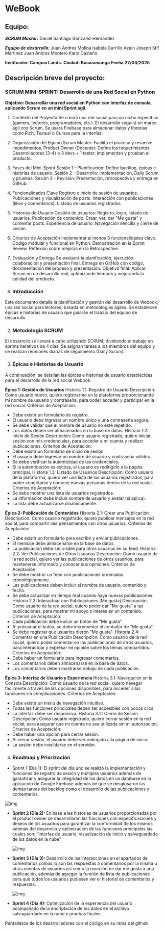 # WeBook

## Equipo:

***SCRUM Master:***
Daniel Santiago Gonzalez Hernandez

***Equipo de desarrollo:***
Juan Andres Molina
Isabela Carrillo Azain
Joseph Stif Martinez
Juan Andres Montero
Karol Castaño







**Institución: Campus Lands.**
**Ciudad: Bucaramanga**
**Fecha 27/03/2025**



## Descripción breve del proyecto:
### SCRUM MINI-SPRINT: Desarrollo de una Red Social en Python

**Objetivo: Desarrollar una red social en Python con interfaz de consola, aplicando Scrum en un mini Sprint ágil.**

1. Contexto del Proyecto
  Se creará una red social para un nicho específico (gamers, lectores, programadores, etc.). El desarrollo seguirá un marco ágil con Scrum. Se usará Firebase para almacenar datos y librerías como Rich, Textual o Curses para la interfaz.
2. Organización del Equipo
Scrum Master: Facilita el proceso y resuelve impedimentos. Product Owner (Docente): Define los requerimientos. Desarrolladores (3-4) o 3 devs + 1 tester: Implementan y prueban el producto.
3. Fases del Mini-Sprint
  Sesión 1 - Planificación: Definir backlog, épicas e historias de usuario.
  Sesión 2 - Desarrollo: Implementación, Daily Scrum y pruebas.
  Sesión 3 - Revisión: Presentación, retrospectiva y entrega en GitHub.
4. Funcionalidades Clave
  Registro e inicio de sesión de usuarios. Publicaciones y visualización de posts. Interacción con publicaciones (likes y comentarios). Listado de usuarios registrados.
5. Historias de Usuario
Gestión de usuarios: Registro, login, listado de usuarios. Publicación de contenido: Crear, ver, dar "Me gusta" y comentar posts. Experiencia de usuario: Navegación sencilla y cierre de sesión.


6. Criterios de Aceptación
Implementar al menos 3 funcionalidades clave. Código modular y funcional en Python. Demostración en la Sprint Review. Reflexión sobre mejoras en la Retrospective.
7. Evaluación y Entrega
Se evaluará la planificación, ejecución, colaboración y presentación final.
Entrega en GitHub con código, documentación del proceso y presentación. Objetivo final: Aplicar Scrum en un desarrollo real, optimizando tiempos y mejorando la calidad del producto.




1. ### Introducción

  Este documento detalla la planificación y gestión del desarrollo de Webook, una red social para lectores, basada en metodologías ágiles. Se establecen épicas e historias de usuario que guiarán el trabajo del equipo de desarrollo.

2. ### Metodología SCRUM
  El desarrollo se llevará a cabo utilizando SCRUM, dividiendo el trabajo en sprints iterativos de 4 días. Se asignan tareas a los miembros del equipo y se realizan reuniones diarias de seguimiento (Daily Scrum).

3. ### Épicas e Historias de Usuario
  A continuación, se detallan las épicas e historias de usuario establecidas para el desarrollo de la red social Webook.

**Épica 1: Gestión de Usuarios**
Historia 1.1: Registro de Usuario
Descripción: Como usuario nuevo, quiero registrarme en la plataforma proporcionando mi nombre de usuario y contraseña, para poder acceder y participar en la red social.
Criterios de Aceptación:

- Debe existir un formulario de registro.
- El usuario debe ingresar un nombre único y una contraseña segura.
- Se debe validar que el nombre de usuario no esté repetido.
- Los datos deben ser almacenados en la base de datos.
Historia 1.2: Inicio de Sesión
Descripción: Como usuario registrado, quiero iniciar sesión con mis credenciales, para acceder a mi cuenta y realizar publicaciones.
Criterios de Aceptación:
- Debe existir un formulario de inicio de sesión.
- El usuario debe ingresar un nombre de usuario y contraseña válidos.
- Se debe verificar la autenticidad de las credenciales.
- Si la autenticación es exitosa, el usuario es redirigido a la página principal.
Historia 1.3: Listado de Usuarios
Descripción: Como usuario de la plataforma, quiero ver una lista de los usuarios registrados, para poder conectarse y conocer nuevas personas dentro de la red social.
Criterios de Aceptación:
- Se debe mostrar una lista de usuarios registrados.
- La información debe incluir nombre de usuario y avatar (si aplica).
- La lista debe actualizarse dinámicamente.

**Épica 2: Publicación de Contenidos**
Historia 2.1: Crear una Publicación
Descripción: Como usuario registrado, quiero publicar mensajes en la red social, para compartir mis pensamientos con otros usuarios.
Criterios de Aceptación:

- Debe existir un formulario para escribir y enviar publicaciones.
- El mensaje debe almacenarse en la base de datos.
- La publicación debe ser visible para otros usuarios en su feed.
Historia 2.2: Ver Publicaciones de Otros Usuarios
Descripción: Como usuario de la red social, quiero ver las publicaciones de otros usuarios, para mantenerse informado y conocer sus opiniones.
Criterios de Aceptación:
- Se debe mostrar un feed con publicaciones ordenadas cronológicamente.
- Las publicaciones deben incluir el nombre de usuario, contenido y fecha.
- Se debe actualizar en tiempo real cuando haya nuevas publicaciones.
Historia 2.3: Interactuar con Publicaciones (Me gusta)
Descripción: Como usuario de la red social, quiero poder dar "Me gusta" a las publicaciones, para mostrar mi apoyo o interés en un contenido.
Criterios de Aceptación:
- Cada publicación debe incluir un botón de "Me gusta".
- Al presionar el botón, se debe incrementar el contador de "Me gusta".
- Se debe registrar qué usuarios dieron "Me gusta".
Historia 2.4: Comentar en una Publicación
Descripción: Como usuario de la red social, quiero poder comentar en las publicaciones de otros usuarios, para interactuar y expresar mi opinión sobre los temas compartidos.
Criterios de Aceptación:
- Debe haber un formulario para ingresar comentarios.
- Los comentarios deben almacenarse en la base de datos.
- Los comentarios deben mostrarse debajo de cada publicación.

**Épica 3: Interfaz de Usuario y Experiencia**
Historia 3.1: Navegación en la Consola
Descripción: Como usuario de la red social, quiero navegar fácilmente a través de las opciones disponibles, para acceder a las funciones sin complicaciones.
Criterios de Aceptación:

- Debe existir un menú de navegación intuitivo.
- Todas las funciones principales deben ser accesibles con pocos clics.
- La interfaz debe ser responsiva.
Historia 3.2: Cierre de Sesión
Descripción: Como usuario registrado, quiero cerrar sesión en la red social, para asegurar que mi cuenta no sea utilizada sin mi autorización.
Criterios de Aceptación:
- Debe haber una opción para cerrar sesión.
- Al cerrar sesión, el usuario debe ser redirigido a la página de inicio.
- La sesión debe invalidarse en el servidor.




4. ### Roadmap y Priorización

  - Sprint 1 (Día 1): El sprint del día uno se realizó la implementación y funciones de registro de sesión y múltiples usuarios además de garantizar y asegurar la integridad de los datos en un database en la aplicación de Google Firebase además de que se desglosaron las demás tareas del backlog como el desarrollo de las publicaciones y comentarios.

  ![img](https://lh7-rt.googleusercontent.com/docsz/AD_4nXdXd9lwLfjnGOo5UUohw7VsgdRyAb1evDxvLTVlniereh2rnEGeSpGwDp6pVsr3viMrLtUFsxQR8itQBRPiMkJjcxBfFdKKmFC7uktc255rapWs9cfoUb6WroKbFcnnq-5VXao3?key=h1-kAncZPAX5eDXZq6A6YVlg)

  - **Sprint 2 (Día 2):** En base a las historias de usuarios proporcionadas por el product owner se desarrollaron las funciones con especificaciones y deseos de los usuarios para garantizar la conformidad de los mismos además del desarrollo y optimización de las funciones principales las cuales son: “interfaz de usuario, visualización de inicio y salvaguardado de los datos en la nube”

    ![img](https://lh7-rt.googleusercontent.com/docsz/AD_4nXfNeR-e3rL_s4A2C56AzrGc1kd9-nV9228cOtyBnimXuD-Ox_fcWaurS_jfStc95fMSIOVS8EyGpUJfr28Mk5Ihovy0evqTfcQQ-BGzntIeTfUNhbWTs4418wefsPgpMDnFgsEZ?key=h1-kAncZPAX5eDXZq6A6YVlg)

  - **Sprint 3 (Día 3):** Desarrollo de las interacciones en el apartados de comentarios comos lo son las respuestas a comentarios por la misma u otras cuentas de usuarios así como la reacción de dar me gusta a una publicación, además de agregar la función de lista de publicaciones para que todos los usuarios pudiesen ver el historial de comentarios y respuestas.

    <img src="https://lh7-rt.googleusercontent.com/docsz/AD_4nXeQskmeDyAX1bxhOPTT8MhQHbasEloDcRf6j5ahr1SaYE9xNSOTJv9oCWK0Zhp4upwTE02UBUZbZ1ZmcBbtXi5T2s-ucSUuiHsyw-UHwka5G4w1Oz_L-pS0W9vhVDZIUcpJL3usTg?key=h1-kAncZPAX5eDXZq6A6YVlg" alt="img" />

  - **Sprint 4 (Día 4):** Optimización de la experiencia del usuario acompañado de la encriptación de los datos en el archivo salvaguardado en la nube y pruebas finales.


Pantallazos de los desarrolladores con el código en su rama del github

